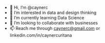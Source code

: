 - 👋 Hi, I’m @caynerc
- 👀 I’m interested in data and design thinking
- 🌱 I’m currently learning Data Science
- 💞️ I’m looking to collaborate with businesses
- 📫 Reach me through caynerc@gmail.com or linkedin.com/in/caynercuritana

<!---
caynerc/caynerc is a ✨ special ✨ repository because its `README.md` (this file) appears on your GitHub profile.
You can click the Preview link to take a look at your changes.
--->

